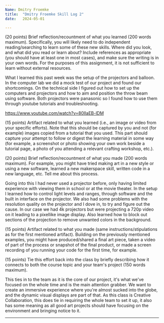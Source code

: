 ```yaml
---
Name: Dmitry Froemke
title:  "Dmitry Froemke Skill Log 2"
date:   2024-05-01 

---
```


(20 points) Brief reflection/recountment of what you learned (200 words maximum). Specifically, you will likely need to do independent reading/searching to learn some of these new skills. Where did you look, and what did you read or learn about? Include references as appropriate (you should have at least one in most cases), and make sure the writing is in your own words. For the purposes of this assignment, it is not sufficient to learn without external resources.

What I learned this past week was the setup of the projectors and balloon. In the computer lab we did a mock test of our project and found our shortcomings. On the technical side I figured out how to set up the computers and projectors and how to aim and position the throw beam using software. Both projectors were panasonic so I found how to use them through youtube tutorials and troubleshooting.

https://www.youtube.com/watch?v=80IIaEB-lDM

(15 points) Artifact related to what you learned (i.e., an image or video from your specific efforts). Note that this should be captured by you and not (for example) images copied from a tutorial that you used. This part should capture your attempt to follow or digest the learning material in some way (for example, a screenshot or photo showing your own work beside a tutorial page, a photo of you attending a relevant crafting workshop, etc.).

(20 points) Brief reflection/recountment of what you made (200 words maximum). For example, you might have tried making art in a new style or using a new software, learned a new makerspace skill, written code in a new language, etc. Tell me about this process.

Going into this I had never used a projector before, only having limited experience with viewing them in school or at the movie theater. In the setup I learned how to control light levels and ranges, through software and the built in interface on the projector. We also had some problems with the resolution quality on the projector and I dove in, to try and figure out the cause. In our case we had 4k projectors but were projecting a 720p video on it leading to a pixellike image display. Also learned how to block out sections of the projection to remove unwanted colors in the background.


(15 points) Artifact related to what you made (same instructions/stipulations as for the first mentioned artifact). Building on the previously mentioned examples, you might have produced/shared a final art piece, taken a video of part of the process or snapshot of the final product, or made a screen recording of you running your code for the first time, for example.

(15 points) Tie this effort back into the class by briefly describing how it connects to both the course topic and your team's project (150 words maximum).

This ties in to the team as it is the core of our project, it's what we've focused on the whole time and is the main attention grabber. We want to create an immersive experience where you're almost sucked into the globe, and the dynamic visual displays are part of that. As this class is Creative Collaboration, this does tie in requiring the whole team to set it up, it also has some meaning as all good art projects should have focusing on the environment and bringing notice to it.

---
